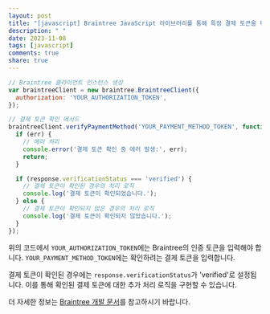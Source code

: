 ```yaml
---
layout: post
title: "[javascript] Braintree JavaScript 라이브러리를 통해 특정 결제 토큰을 확인하는 방법은 무엇인가요?"
description: " "
date: 2023-11-08
tags: [javascript]
comments: true
share: true
---
```


```javascript
// Braintree 클라이언트 인스턴스 생성
var braintreeClient = new braintree.BraintreeClient({
  authorization: 'YOUR_AUTHORIZATION_TOKEN',
});

// 결제 토큰 확인 메서드
braintreeClient.verifyPaymentMethod('YOUR_PAYMENT_METHOD_TOKEN', function (err, response) {
  if (err) {
    // 에러 처리
    console.error('결제 토큰 확인 중 에러 발생:', err);
    return;
  }

  if (response.verificationStatus === 'verified') {
    // 결제 토큰이 확인된 경우의 처리 로직
    console.log('결제 토큰이 확인되었습니다.');
  } else {
    // 결제 토큰이 확인되지 않은 경우의 처리 로직
    console.log('결제 토큰이 확인되지 않았습니다.');
  }
});
```

위의 코드에서 `YOUR_AUTHORIZATION_TOKEN`에는 Braintree의 인증 토큰을 입력해야 합니다. `YOUR_PAYMENT_METHOD_TOKEN`에는 확인하려는 결제 토큰을 입력합니다.

결제 토큰이 확인된 경우에는 `response.verificationStatus`가 'verified'로 설정됩니다. 이를 통해 확인된 결제 토큰에 대한 추가 처리 로직을 구현할 수 있습니다.

더 자세한 정보는 [Braintree 개발 문서](https://developers.braintreepayments.com/guides/payment-methods/overview/javascript/v3)를 참고하시기 바랍니다.
